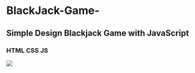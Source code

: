 # BlackJack-Game-

<h2> Simple Design Blackjack Game with JavaScript</h2>

<h3>HTML CSS JS</h3>

<img src="./images/scrn.gif" >
